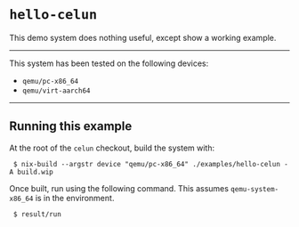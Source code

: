`hello-celun`
=============

This demo system does nothing useful, except show a working example.

* * *

This system has been tested on the following devices:

 - `qemu/pc-x86_64`
 - `qemu/virt-aarch64`


* * *

## Running this example

At the root of the `celun` checkout, build the system with:

```
 $ nix-build --argstr device "qemu/pc-x86_64" ./examples/hello-celun -A build.wip
```

Once built, run using the following command. This assumes `qemu-system-x86_64`
is in the environment.

```
 $ result/run
```
